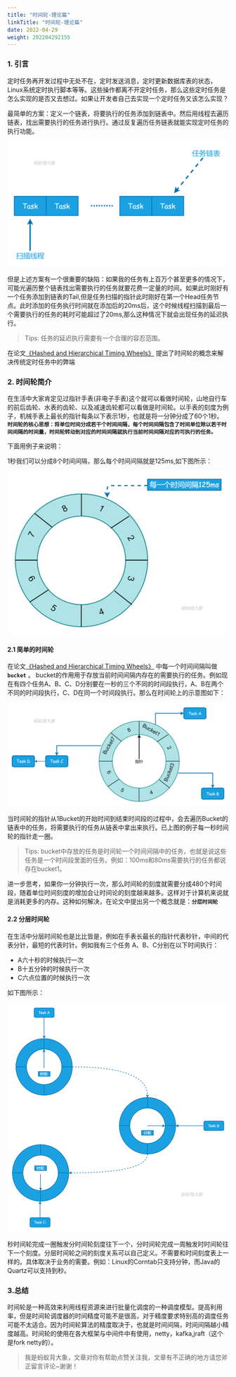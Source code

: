 ```yaml
---
title: "时间轮-理论篇"
linkTitle: "时间轮-理论篇"
date: 2022-04-29
weight: 202204292155
---
```


### 1. 引言

定时任务再开发过程中无处不在，定时发送消息，定时更新数据库表的状态，Linux系统定时执行脚本等等。这些操作都离不开定时任务，那么这些定时任务是怎么实现的是否又去想过。如果让开发者自己去实现一个定时任务又该怎么实现？

最简单的方案：定义一个链表，将要执行的任务添加到链表中。然后用线程去遍历链表，找出需要执行的任务进行执行。通过反复遍历任务链表就能实现定时任务的执行功能。

![定时任务简单实现](https://raw.githubusercontent.com/mxsm/picture/main/docs/im/DistributedIDGenerator/%E5%AE%9A%E6%97%B6%E4%BB%BB%E5%8A%A1%E7%AE%80%E5%8D%95%E5%AE%9E%E7%8E%B0.png)

但是上述方案有一个很重要的缺陷：如果我的任务有上百万个甚至更多的情况下，可能光遍历整个链表找出需要执行的任务就要花费一定量的时间。如果此时刚好有一个任务添加到链表的Tail,但是任务扫描的指针此时刚好在第一个Head任务节点。此时添加的任务执行时间就在添加后的20ms后，这个时候线程扫描到最后一个需要执行的任务的耗时可能超过了20ms,那么这种情况下就会出现任务的延迟执行。

> Tips: 任务的延迟执行需要有一个合理的容忍范围。

在论文[《Hashed and Hierarchical Timing Wheels》](http://www.cs.columbia.edu/~nahum/w6998/papers/sosp87-timing-wheels.pdf) 提出了时间轮的概念来解决传统定时任务中的弊端

### 2. 时间轮简介

在生活中大家肯定见过指针手表(非电子手表)这个就可以看做时间轮，山地自行车的前后齿轮、水表的齿轮、以及减速齿轮都可以看做是时间轮。以手表的刻度为例子，机械手表上最长的指针每条以下表示1秒，也就是将一分钟分成了60个1秒。 **`时间轮的核心思想：将单位时间分成若干个时间间隔，每个时间间隔包含了时间单位除以若干时间间隔的时间量，时间轮转动到对应的时间间隔就执行当前时间间隔对应的可执行的任务。`**

下面用例子来说明：

1秒我们可以分成8个时间间隔，那么每个时间间隔就是125ms,如下图所示：

![简单的时间轮定义说明](https://raw.githubusercontent.com/mxsm/picture/main/others/theory/%E7%AE%80%E5%8D%95%E7%9A%84%E6%97%B6%E9%97%B4%E8%BD%AE%E5%AE%9A%E4%B9%89%E8%AF%B4%E6%98%8E.png)

#### 2.1 简单的时间轮

在论文[《Hashed and Hierarchical Timing Wheels》](http://www.cs.columbia.edu/~nahum/w6998/papers/sosp87-timing-wheels.pdf)  中每一个时间间隔叫做 **`bucket`** 。 bucket的作用用于存放当前时间间隔内存在的需要执行的任务。例如现在有四个任务A、B、C、D分别要在一秒的三个不同的时间段执行，A、B在两个不同的时间段执行，C、D在同一个时间段执行。那么在时间轮上的示意图如下：

![简单时间轮示意图](https://raw.githubusercontent.com/mxsm/picture/main/docs/im/DistributedIDGenerator/%E7%AE%80%E5%8D%95%E6%97%B6%E9%97%B4%E8%BD%AE%E7%A4%BA%E6%84%8F%E5%9B%BE.png)

当时间轮的指针从1Bucket的开始时间到结束时间段的过程中，会去遍历Bucket的链表中的任务，将需要执行的任务从链表中拿出来执行。已上图的例子每一秒时间轮的指针走一圈。

> Tips: bucket中存放的任务是时间轮一个时间间隔中的任务，也就是说这些任务是一个时间段里面的任务。例如：100ms和80ms需要执行的任务都说存在bucket1。

进一步思考，如果你一分钟执行一次，那么时间轮的刻度就需要分成480个时间段，随着单位时间刻度的增加会让时间论的刻度越来越多。这样对于计算机来说就是消耗更多的内存。这种如何解决，在论文中提出另一个概念就是：**`分层时间轮`**

#### 2.2 分层时间轮

在生活中分层时间轮也是比比皆是，例如在手表长最长的指针代表秒针，中间的代表分针，最短的代表时针。例如我有三个任务 A、B、C分别在以下时间执行：

- A六十秒的时候执行一次
- B十五分钟的时候执行一次
- C六点位置的时候执行一次

如下图所示：

![分层时间轮执行示意图](https://raw.githubusercontent.com/mxsm/picture/main/docs/im/DistributedIDGenerator/%E5%88%86%E5%B1%82%E6%97%B6%E9%97%B4%E8%BD%AE%E6%89%A7%E8%A1%8C%E7%A4%BA%E6%84%8F%E5%9B%BE.png)

秒时间轮完成一圈触发分时间轮刻度往下一个，分时间轮完成一周触发时时间轮往下一个刻度。分层时间轮之间的刻度关系可以自己定义。不需要和时间刻度表上一样的。具体取决于业务的需要。例如：Linux的Corntab只支持分钟，而Java的Quartz可以支持到秒。

### 3.总结

 时间轮是一种高效来利用线程资源来进行批量化调度的一种调度模型。提高利用率，但是时间轮调度器的时间精度可能不是很高，对于精度要求特别高的调度任务可能不太适合。因为时间轮算法的精度取决于，也就是时间间隔，时间间隔越小精度越高。时间轮的使用在各大框架与中间件中有使用，netty，kafka,jraft（这个是fork netty的）。

> 我是蚂蚁背大象，文章对你有帮助点赞关注我，文章有不正确的地方请您斧正留言评论~谢谢！